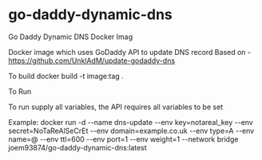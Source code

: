 # go-daddy-dynamic-dns
Go Daddy Dynamic DNS Docker Imag

Docker image which uses GoDaddy API to update DNS record
Based on - https://github.com/UnklAdM/update-godaddy-dns

To build
docker build -t image:tag .

To Run

To run supply all variables, the API requires all variables to be set

Example: docker run -d
--name dns-update
--env key=notareal_key
--env secret=NoTaReAlSeCrEt
--env domain=example.co.uk
--env type=A
--env name=@
--env ttl=600
--env port=1
--env weight=1
--network bridge
joem93874/go-daddy-dynamic-dns:latest

